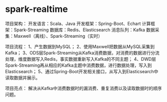 # spark-realtime
项目架构：
开发语言：Scala、Java
开发框架：Spring-Boot、Echart
计算框架：Spark-Streaming
数据库：Redis、Elasticsearch
消息队列：Kafka
数据采集：Maxwell（离线）、Spark-Streaming（实时）

项目流程：
1、产生数据到MySQL；
2、使用Maxwell把数据从MySQL采集到Kafka；
3、ODS层Spark-Streaming从Kafka消费数据，对消费的数据进行分流处理，维度数据写入Redis，事实数据重新写入Kafka的不同主题；
4、DWD层Spark-Streaming再从相应的Kafka主题中消费数据，进行数据处理，写入到Elasticsearch；
5、通过Spring-Boot开发相关接口，从写入到Elasticsearch中读取数据并展示。

项目亮点：
解决从Kafka中消费数据时的漏消费、重复消费以及读取数据时的顺序问题。
